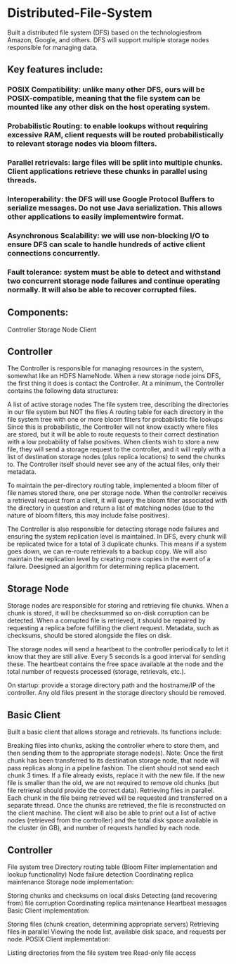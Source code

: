 # Distributed-File-System
Built a distributed file system (DFS) based on the technologiesfrom Amazon, Google, and others. DFS will support multiple storage nodes responsible for managing data.

## Key features include:

### POSIX Compatibility: unlike many other DFS, ours will be POSIX-compatible, meaning that the file system can be mounted like any other disk on the host operating system.
### Probabilistic Routing: to enable lookups without requiring excessive RAM, client requests will be routed probabilistically to relevant storage nodes via bloom filters.
### Parallel retrievals: large files will be split into multiple chunks. Client applications retrieve these chunks in parallel using threads.
### Interoperability: the DFS will use Google Protocol Buffers to serialize messages. Do not use Java serialization. This allows other applications to easily implementwire format.
### Asynchronous Scalability: we will use non-blocking I/O to ensure DFS can scale to handle hundreds of active client connections concurrently.
### Fault tolerance: system must be able to detect and withstand two concurrent storage node failures and continue operating normally. It will also be able to recover corrupted files.

## Components:

Controller
Storage Node
Client



## Controller

The Controller is responsible for managing resources in the system, somewhat like an HDFS NameNode. When a new storage node joins DFS, the first thing it does is contact the Controller. At a minimum, the Controller contains the following data structures:

A list of active storage nodes
The file system tree, describing the directories in our file system but NOT the files
A routing table for each directory in the file system tree with one or more bloom filters for probabilistic file lookups
Since this is probabilistic, the Controller will not know exactly where files are stored, but it will be able to route requests to their correct destination with a low probability of false positives.
When clients wish to store a new file, they will send a storage request to the controller, and it will reply with a list of destination storage nodes (plus replica locations) to send the chunks to. The Controller itself should never see any of the actual files, only their metadata.

To maintain the per-directory routing table, implemented a bloom filter of file names stored there, one per storage node. When the controller receives a retrieval request from a client, it will query the bloom filter associated with the directory in question and return a list of matching nodes (due to the nature of bloom filters, this may include false positives).

The Controller is also responsible for detecting storage node failures and ensuring the system replication level is maintained. In DFS, every chunk will be replicated twice for a total of 3 duplicate chunks. This means if a system goes down, we can re-route retrievals to a backup copy. We will also maintain the replication level by creating more copies in the event of a failure. Deesigned an algorithm for determining replica placement.

## Storage Node
Storage nodes are responsible for storing and retrieving file chunks. When a chunk is stored, it will be checksummed so on-disk corruption can be detected. When a corrupted file is retrieved, it should be repaired by requesting a replica before fulfilling the client request. Metadata, such as checksums, should be stored alongside the files on disk.

The storage nodes will send a heartbeat to the controller periodically to let it know that they are still alive. Every 5 seconds is a good interval for sending these. The heartbeat contains the free space available at the node and the total number of requests processed (storage, retrievals, etc.).

On startup: provide a storage directory path and the hostname/IP of the controller. Any old files present in the storage directory should be removed.

## Basic Client
Built a basic client that allows storage and retrievals. Its functions include:

Breaking files into chunks, asking the controller where to store them, and then sending them to the appropriate storage node(s).
Note: Once the first chunk has been transferred to its destination storage node, that node will pass replicas along in a pipeline fashion. The client should not send each chunk 3 times.
If a file already exists, replace it with the new file. If the new file is smaller than the old, we are not required to remove old chunks (but file retrieval should provide the correct data).
Retrieving files in parallel. Each chunk in the file being retrieved will be requested and transferred on a separate thread. Once the chunks are retrieved, the file is reconstructed on the client machine.
The client will also be able to print out a list of active nodes (retrieved from the controller) and the total disk space available in the cluster (in GB), and number of requests handled by each node.

## Controller

 File system tree
Directory routing table (Bloom Filter implementation and lookup functionality)
Node failure detection
Coordinating replica maintenance
Storage node implementation:

Storing chunks and checksums on local disks
Detecting (and recovering from) file corruption
Coordinating replica maintenance
Heartbeat messages
Basic Client implementation:

Storing files (chunk creation, determining appropriate servers)
Retrieving files in parallel
Viewing the node list, available disk space, and requests per node.
POSIX Client implementation:

Listing directories from the file system tree
Read-only file access
